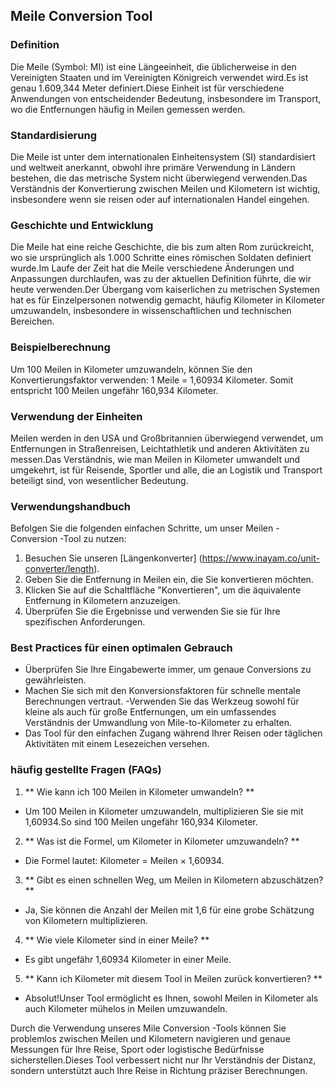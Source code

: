 ## Meile Conversion Tool

### Definition
Die Meile (Symbol: MI) ist eine Längeeinheit, die üblicherweise in den Vereinigten Staaten und im Vereinigten Königreich verwendet wird.Es ist genau 1.609,344 Meter definiert.Diese Einheit ist für verschiedene Anwendungen von entscheidender Bedeutung, insbesondere im Transport, wo die Entfernungen häufig in Meilen gemessen werden.

### Standardisierung
Die Meile ist unter dem internationalen Einheitensystem (SI) standardisiert und weltweit anerkannt, obwohl ihre primäre Verwendung in Ländern bestehen, die das metrische System nicht überwiegend verwenden.Das Verständnis der Konvertierung zwischen Meilen und Kilometern ist wichtig, insbesondere wenn sie reisen oder auf internationalen Handel eingehen.

### Geschichte und Entwicklung
Die Meile hat eine reiche Geschichte, die bis zum alten Rom zurückreicht, wo sie ursprünglich als 1.000 Schritte eines römischen Soldaten definiert wurde.Im Laufe der Zeit hat die Meile verschiedene Änderungen und Anpassungen durchlaufen, was zu der aktuellen Definition führte, die wir heute verwenden.Der Übergang vom kaiserlichen zu metrischen Systemen hat es für Einzelpersonen notwendig gemacht, häufig Kilometer in Kilometer umzuwandeln, insbesondere in wissenschaftlichen und technischen Bereichen.

### Beispielberechnung
Um 100 Meilen in Kilometer umzuwandeln, können Sie den Konvertierungsfaktor verwenden:
1 Meile = 1,60934 Kilometer.
Somit entspricht 100 Meilen ungefähr 160,934 Kilometer.

### Verwendung der Einheiten
Meilen werden in den USA und Großbritannien überwiegend verwendet, um Entfernungen in Straßenreisen, Leichtathletik und anderen Aktivitäten zu messen.Das Verständnis, wie man Meilen in Kilometer umwandelt und umgekehrt, ist für Reisende, Sportler und alle, die an Logistik und Transport beteiligt sind, von wesentlicher Bedeutung.

### Verwendungshandbuch
Befolgen Sie die folgenden einfachen Schritte, um unser Meilen -Conversion -Tool zu nutzen:
1. Besuchen Sie unseren [Längenkonverter] (https://www.inayam.co/unit-converter/length).
2. Geben Sie die Entfernung in Meilen ein, die Sie konvertieren möchten.
3. Klicken Sie auf die Schaltfläche "Konvertieren", um die äquivalente Entfernung in Kilometern anzuzeigen.
4. Überprüfen Sie die Ergebnisse und verwenden Sie sie für Ihre spezifischen Anforderungen.

### Best Practices für einen optimalen Gebrauch
- Überprüfen Sie Ihre Eingabewerte immer, um genaue Conversions zu gewährleisten.
- Machen Sie sich mit den Konversionsfaktoren für schnelle mentale Berechnungen vertraut.
-Verwenden Sie das Werkzeug sowohl für kleine als auch für große Entfernungen, um ein umfassendes Verständnis der Umwandlung von Mile-to-Kilometer zu erhalten.
- Das Tool für den einfachen Zugang während Ihrer Reisen oder täglichen Aktivitäten mit einem Lesezeichen versehen.

### häufig gestellte Fragen (FAQs)

1. ** Wie kann ich 100 Meilen in Kilometer umwandeln? **
- Um 100 Meilen in Kilometer umzuwandeln, multiplizieren Sie sie mit 1,60934.So sind 100 Meilen ungefähr 160,934 Kilometer.

2. ** Was ist die Formel, um Kilometer in Kilometer umzuwandeln? **
- Die Formel lautet: Kilometer = Meilen × 1,60934.

3. ** Gibt es einen schnellen Weg, um Meilen in Kilometern abzuschätzen? **
- Ja, Sie können die Anzahl der Meilen mit 1,6 für eine grobe Schätzung von Kilometern multiplizieren.

4. ** Wie viele Kilometer sind in einer Meile? **
- Es gibt ungefähr 1,60934 Kilometer in einer Meile.

5. ** Kann ich Kilometer mit diesem Tool in Meilen zurück konvertieren? **
- Absolut!Unser Tool ermöglicht es Ihnen, sowohl Meilen in Kilometer als auch Kilometer mühelos in Meilen umzuwandeln.

Durch die Verwendung unseres Mile Conversion -Tools können Sie problemlos zwischen Meilen und Kilometern navigieren und genaue Messungen für Ihre Reise, Sport oder logistische Bedürfnisse sicherstellen.Dieses Tool verbessert nicht nur Ihr Verständnis der Distanz, sondern unterstützt auch Ihre Reise in Richtung präziser Berechnungen.